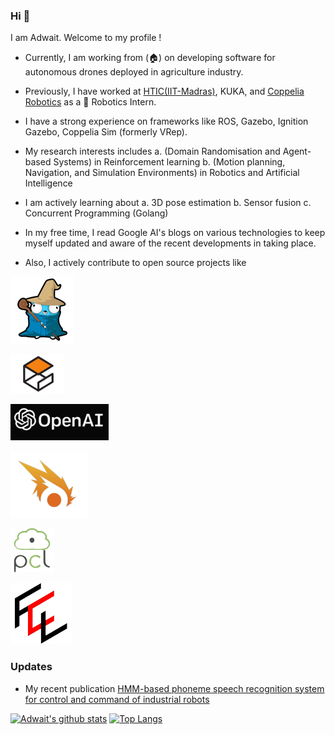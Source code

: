 ### Hi 👋

I am Adwait. Welcome to my profile !

* Currently, I am working from (🏠) on developing software for autonomous drones deployed in agriculture industry. 
* Previously, I have worked at [HTIC(IIT-Madras)](https://www.hticiitm.org/), KUKA, and [Coppelia Robotics](https://www.coppeliarobotics.com/) as a 🤖 Robotics Intern.
* I have a strong experience on frameworks like ROS, Gazebo, Ignition Gazebo, Coppelia Sim (formerly VRep).
* My research interests includes 
  a. (Domain Randomisation and Agent-based Systems) in Reinforcement learning
  b. (Motion planning, Navigation, and Simulation Environments) in Robotics and Artificial Intelligence

* I am actively learning about 
  a. 3D pose estimation
  b. Sensor fusion 
  c. Concurrent Programming (Golang)
  
* In my free time, I read Google AI's blogs on various technologies to keep myself updated and aware of the recent developments in taking place.
* Also, I actively contribute to open source projects like

<p align="left">
<a href="https://github.com/golang/go" rel="Golang"><img src="https://github.com/addy1997/addy1997/blob/master/1.png"/></a>
</p>


<p align="left">
<a href="http://gazebosim.org/"rel="Gazebo"><img src="https://github.com/addy1997/addy1997/blob/master/2.png"/></a>
</p>


<p align="left">
<a href="https://github.com/openai/gym"rel="Open-AI Gym"><img src="https://github.com/addy1997/addy1997/blob/master/4.png"/></a>
</p>


<p align="left">
<a href="https://github.com/ignitionrobotics/ign-gazebo"rel="Ignition Gazebo"><img src="https://github.com/addy1997/addy1997/blob/master/3.png"/></a>
</p>


<p align="left">
<a href="https://github.com/PointCloudLibrary/pcl"rel="Point Cloud Library"><img src="https://github.com/addy1997/addy1997/blob/master/5.png"/></a>
</p>


<p align="left">
<a href="https://github.com/flexible-collision-library/fcl"rel="Flexible Collision Library"><img src="https://github.com/addy1997/addy1997/blob/master/6.png"/></a>
</p>

### Updates
* My recent publication [HMM-based phoneme speech recognition system for control and command of industrial robots](https://sciendo.com/article/10.37705/Techtrans/e2021002)


[![Adwait's github stats](https://github-readme-stats.vercel.app/api?username=addy1997)](https://github.com/anuraghazra/github-readme-stats)   [![Top Langs](https://github-readme-stats.vercel.app/api/top-langs/?username=addy1997)](https://github.com/anuraghazra/github-readme-stats)
